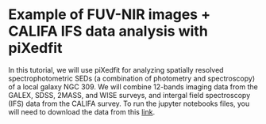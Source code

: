 # Example of FUV-NIR images + CALIFA IFS data analysis with piXedfit

In this tutorial, we will use piXedfit for analyzing spatially resolved spectrophotometric SEDs (a combination of photometry and spectroscopy) of a local galaxy NGC 309. We will combine 12-bands imaging data from the GALEX, SDSS, 2MASS, and WISE surveys, and intergal field spectroscopy (IFS) data from the CALIFA survey. To run the jupyter notebooks files, you will need to download the data from this [link](https://drive.google.com/drive/folders/1RKJAHLFXNZdWLPbQ-i4Po8WjKcUbGx_m?usp=sharing). 
